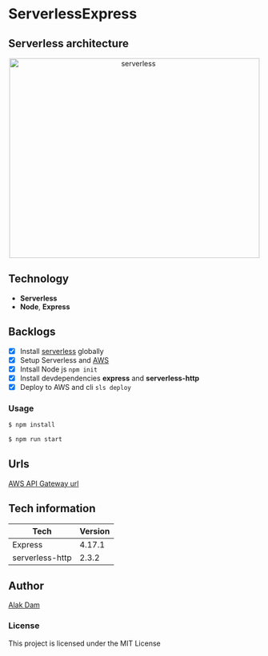 # ServerlessExpress

## Serverless architecture

<div style="text-align:center">
<img
    height="400"
    width="500"
    alt="serverless"
   src="https://res.cloudinary.com/dtnhtcwwg/image/upload/v1587531494/template1-designer_pgg3kg.png"
  />
</div>

## Technology

- **Serverless**
- **Node**, **Express**

## Backlogs

- [x] Install [serverless](https://serverless.com/) globally
- [x] Setup Serverless and [AWS](https://aws.amazon.com/console/)
- [x] Intsall Node js `npm init`
- [x] Install devdependencies **express** and **serverless-http**
- [x] Deploy to AWS and cli `sls deploy`

### Usage

```sh
$ npm install

$ npm run start

```

## Urls

[AWS API Gateway url](https://ptli2azus6.execute-api.us-east-1.amazonaws.com/dev)

## Tech information

| Tech            | Version |
| --------------- | ------- |
| Express         | 4.17.1  |
| serverless-http | 2.3.2   |

## Author

[Alak Dam](http://www.alakdam.com/)

### License

This project is licensed under the MIT License
